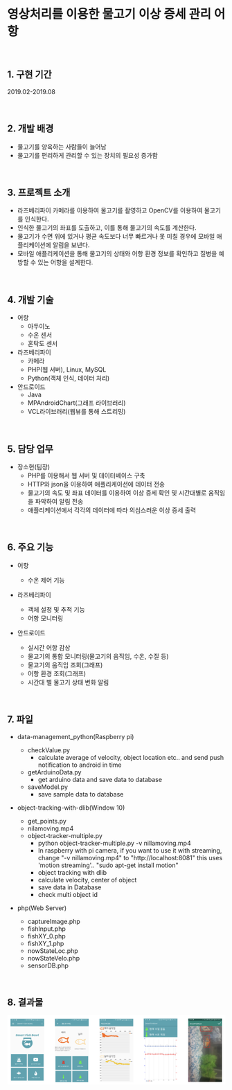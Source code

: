 # 영상처리를 이용한 물고기 이상 증세 관리 어항

<br>

## 1. 구현 기간 
2019.02-2019.08

<br>

## 2. 개발 배경
* 물고기를 양육하는 사람들이 늘어남
* 물고기를 편리하게 관리할 수 있는 장치의 필요성 증가함

<br>

## 3. 프로젝트 소개
* 라즈베리파이 카메라를 이용하여 물고기를 촬영하고 OpenCV를 이용하여 물고기를 인식한다.
* 인식한 물고기의 좌표를 도출하고, 이를 통해 물고기의 속도를 계산한다.
* 물고기가 수면 위에 있거나 평균 속도보다 너무 빠르거나 못 미칠 경우에 모바일 애플리케이션에 알림을 보낸다.
* 모바일 애플리케이션을 통해 물고기의 상태와 어항 환경 정보를 확인하고 질병을 예방할 수 있는 어항을 설계한다.

<br>

## 4. 개발 기술
* 어항
  - 아두이노
  - 수온 센서
  - 혼탁도 센서
* 라즈베리파이
  - 카메라 
  - PHP(웹 서버), Linux, MySQL
  - Python(객체 인식, 데이터 처리)
* 안드로이드 
  - Java
  - MPAndroidChart(그래프 라이브러리)
  - VCL라이브러리(웹뷰를 통해 스트리밍)
  
<br>

## 5. 담당 업무
  * 장소현(팀장)
    - PHP를 이용해서 웹 서버 및 데이터베이스 구축
    - HTTP와 json을 이용하여 애플리케이션에 데이터 전송
    - 물고기의 속도 및 좌표 데이터를 이용하여 이상 증세 확인 및 시간대별로 움직임을 파악하여 알림 전송
    - 애플리케이션에서 각각의 데이터에 따라 의심스러운 이상 증세 출력

<br>

## 6. 주요 기능
* 어항
  - 수온 제어 기능
  
* 라즈베리파이
  - 객체 설정 및 추적 기능
  - 어항 모니터링
  
* 안드로이드  
  - 실시간 어항 감상
  - 물고기의 통합 모니터링(물고기의 움직임, 수온, 수질 등)
  - 물고기의 움직임 조회(그래프)
  - 어항 환경 조회(그래프)
  - 시간대 별 물고기 상태 변화 알림 

<br>

## 7. 파일
* data-management_python(Raspberry pi)
  - checkValue.py
    - calculate average of velocity, object location etc.. and send push notification to android in time
  - getArduinoData.py
      - get arduino data and save data to database
  - saveModel.py
      - save sample data to database

* object-tracking-with-dlib(Window 10)
  - get_points.py
  - nilamoving.mp4
  - object-tracker-multiple.py
    - python object-tracker-multiple.py -v nillamoving.mp4
    - In raspberry with pi camera, if you want to use it with streaming, change "-v nillamoving.mp4" to "http://localhost:8081" this uses 'motion streaming'.. "sudo apt-get install motion"
    - object tracking with dlib
    - calculate velocity, center of object
    - save data in Database
    - check multi object id

* php(Web Server)
  - captureImage.php 
  - fishInput.php
  - fishXY_0.php
  - fishXY_1.php 
  - nowStateLoc.php 
  - nowStateVelo.php
  - sensorDB.php 

<br>

## 8. 결과물
<img src="./resources/result.png"/>
  
<br>
